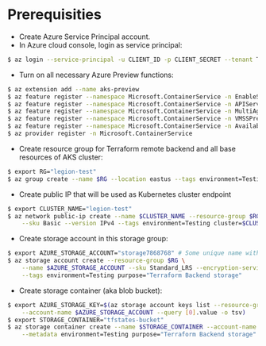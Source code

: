 # Prerequisities

- Create Azure Service Principal account.
- In Azure cloud console, login as service principal:
```bash
$ az login --service-principal -u CLIENT_ID -p CLIENT_SECRET --tenant TENANT_ID
```

- Turn on all necessary Azure Preview functions:
```bash
$ az extension add --name aks-preview
$ az feature register --namespace Microsoft.ContainerService -n EnableSingleIPPerCCP
$ az feature register --namespace Microsoft.ContainerService -n APIServerSecurityPreview
$ az feature register --namespace Microsoft.ContainerService -n MultiAgentpoolPreview
$ az feature register --namespace Microsoft.ContainerService -n VMSSPreview
$ az feature register --namespace Microsoft.ContainerService -n AvailabilityZonePreview
$ az provider register -n Microsoft.ContainerService
```

- Create resource group for Terraform remote backend and all base resources of AKS cluster:
```bash
$ export RG="legion-test"
$ az group create --name $RG --location eastus --tags environment=Testing cluster=legion
```

- Create public IP that will be used as Kubernetes cluster endpoint
```bash
$ export CLUSTER_NAME="legion-test"
$ az network public-ip create --name $CLUSTER_NAME --resource-group $RG --allocation-method Static \
    --sku Basic --version IPv4 --tags environment=Testing cluster=$CLUSTER_NAME purpose="Kubernetes cluster endpoint"
```

- Create storage account in this storage group:
```bash
$ export AZURE_STORAGE_ACCOUNT="storage7868768" # Some unique name without dashes, underscores and capitals
$ az storage account create --resource-group $RG \
	--name $AZURE_STORAGE_ACCOUNT --sku Standard_LRS --encryption-services blob \
	--tags environment=Testing purpose="Terraform Backend storage"
```

- Create storage container (aka blob bucket):
```bash
$ export AZURE_STORAGE_KEY=$(az storage account keys list --resource-group $RG \
    --account-name $AZURE_STORAGE_ACCOUNT --query [0].value -o tsv)
$ export STORAGE_CONTAINER="tfstates-bucket"
$ az storage container create --name $STORAGE_CONTAINER --account-name $AZURE_STORAGE_ACCOUNT --account-key $AZURE_STORAGE_KEY \
	--metadata environment=Testing purpose="Terraform Backend storage"
```